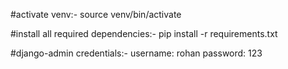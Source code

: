 #activate venv:-
source venv/bin/activate


#install all required dependencies:-
pip install -r requirements.txt



#django-admin credentials:-
username: rohan
password: 123
